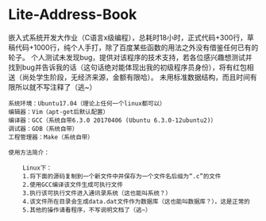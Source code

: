 # Lite-Address-Book
嵌入式系统开发大作业（C语言x级编程），总耗时18小时，正式代码+300行，草稿代码+1000行，纯个人手打，除了百度某些函数的用法之外没有借鉴任何已有的轮子。
    个人测试未发现bug，提供对该程序的技术支持，若各位感兴趣想测试并找到bug并告诉我的话（这句话绝对能体现出我的初级程序员身份），将有红包相送（尚处学生阶段，无经济来源，金额有限哈）。
    未用标准数据结构，而且时间有限所以就不写注释了（逃~）
   
    系统环境：Ubuntu17.04（理论上任何一个linux都可以）
    编辑器：Vim（apt-get后默认配置）
    编译器：GCC（系统自带6.3.0 20170406 (Ubuntu 6.3.0-12ubuntu2)）
    调试器：GDB（系统自带）
    工程管理器：Make（系统自带）
    
    使用方法简介：

        Linux下：
        1.将下面的源码复制到一个新文件中并保存为一个文件名后缀为“.c”的文件
        2.使用GCC编译该文件生成可执行文件
        3.执行该可执行文件进入通讯录系统（这也能叫系统？）
        4.该文件所在目录会生成data.dat文件作为数据库（这也能叫数据库？），这是正常的
        5.其他的操作请看程序，不写说明文档了（逃~）
